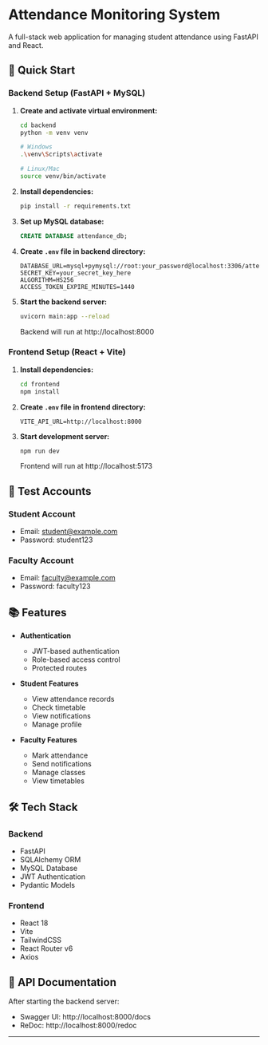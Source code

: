 # Attendance Monitoring System

A full-stack web application for managing student attendance using FastAPI and React.

## 🚀 Quick Start

### Backend Setup (FastAPI + MySQL)

1. **Create and activate virtual environment:**

   ```bash
   cd backend
   python -m venv venv

   # Windows
   .\venv\Scripts\activate

   # Linux/Mac
   source venv/bin/activate
   ```

2. **Install dependencies:**

   ```bash
   pip install -r requirements.txt
   ```

3. **Set up MySQL database:**

   ```sql
   CREATE DATABASE attendance_db;
   ```

4. **Create `.env` file in backend directory:**

   ```env
   DATABASE_URL=mysql+pymysql://root:your_password@localhost:3306/attendance_db
   SECRET_KEY=your_secret_key_here
   ALGORITHM=HS256
   ACCESS_TOKEN_EXPIRE_MINUTES=1440
   ```

5. **Start the backend server:**
   ```bash
   uvicorn main:app --reload
   ```
   Backend will run at http://localhost:8000

### Frontend Setup (React + Vite)

1. **Install dependencies:**

   ```bash
   cd frontend
   npm install
   ```

2. **Create `.env` file in frontend directory:**

   ```env
   VITE_API_URL=http://localhost:8000
   ```

3. **Start development server:**
   ```bash
   npm run dev
   ```
   Frontend will run at http://localhost:5173

## 🔑 Test Accounts

### Student Account

- Email: student@example.com
- Password: student123

### Faculty Account

- Email: faculty@example.com
- Password: faculty123

## 📚 Features

- **Authentication**

  - JWT-based authentication
  - Role-based access control
  - Protected routes

- **Student Features**

  - View attendance records
  - Check timetable
  - View notifications
  - Manage profile

- **Faculty Features**
  - Mark attendance
  - Send notifications
  - Manage classes
  - View timetables

## 🛠 Tech Stack

### Backend

- FastAPI
- SQLAlchemy ORM
- MySQL Database
- JWT Authentication
- Pydantic Models

### Frontend

- React 18
- Vite
- TailwindCSS
- React Router v6
- Axios

## 📖 API Documentation

After starting the backend server:

- Swagger UI: http://localhost:8000/docs
- ReDoc: http://localhost:8000/redoc

---------
